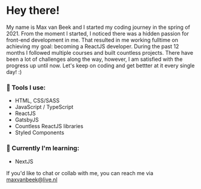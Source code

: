 # Hey there!

My name is Max van Beek and I started my coding journey in the spring of 2021. From the moment I started, I noticed there was a hidden passion for front-end development in me. That resulted in me working fulltime on achieving my goal: becoming a ReactJS developer. During the past 12 months I followed multiple courses and built countless projects. There have been a lot of challenges along the way, however, I am satisfied with the progress up until now. Let's keep on coding and get bettter at it every single day! :)


### :hammer: Tools I use:
- HTML, CSS/SASS
- JavaScript / TypeScript
- ReactJS
- GatsbyJS
- Countless ReactJS libraries
- Styled Components


###  :seedling: Currently I'm learning:
- NextJS

If you'd like to chat or collab with me, you can reach me via maxvanbeek@live.nl

